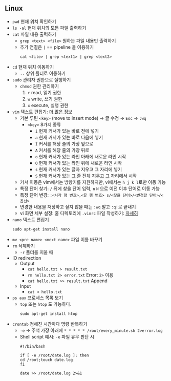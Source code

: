 ## Linux

- `pwd` 현재 위치 확인하기
- `ls -al` 현재 위치의 모든 파일 출력하기
- `cat` 파일 내용 출력하기
  - `grep <text> <file>` 원하는 파일 내용만 출력하기
  - 추가 연결은 `|` == pipeline 을 이용하기
    ```
    cat <file> | grep <text1> | grep <text2>
    ```
- `cd` 현재 위치 이동하기
  - `..` 상위 폴더로 이동하기
- `sudo` 관리자 권한으로 실행하기
  - `chmod` 권한 관리하기
    1. `r` read, 읽기 권한
    2. `w` write, 쓰기 권한
    3. `x` execute, 실행 권한
- `vim` 텍스트 편집기: [더 많은 정보](https://missing-semester-kr.github.io/2020/editors/)
  - 기본 루틴 `<key>` (move to insert mode) → 글 수정 → `Esc` → `:wq`
    - `<key>` 8가지 종류
      - `i` 현재 커서가 있는 바로 전에 넣기
      - `a` 현재 커서가 있는 바로 다음에 넣기
      - `I` 커서를 해당 줄의 가장 앞으로
      - `A` 커서를 해당 줄의 가장 뒤로
      - `o` 현재 커서가 있는 라인 아래에 새로운 라인 시작
      - `O` 현재 커서가 있는 라인 위에 새로운 라인 시작
      - `s` 현재 커서가 있는 글자 지우고 그 자리에 넣기
      - `S` 현재 커서가 있는 그 줄 전체 지우고 그 자리에서 시작
  - 커서 이동은 vim에서는 방향키를 지원하지만, vi에서는 `h j k l`로만 이동 가능
  - 특정 단어 찾기: `/` 뒤에 찾을 단어 입력, `n` `N` 으로 이전 이후 단어로 이동 가능
  - 특정 단어 변경: `:<시작 행 번호>,<끝 행 번호> s/<찾을 단어>/<변경할 단어>/<옵션>`
  - 변경한 내용을 저장하고 싶지 않을 때는 `:wq` 말고 `:q!`로 끝내기
  - vi 화면 세부 설정: 홈 디렉토리에 `.vimrc` 파일 작성하기: [자세히](https://secure-key.tistory.com/54)
- `nano` 텍스트 편집기
  ```
  sudo apt-get install nano
  ```
- `mv <pre name> <next name>` 파일 이름 바꾸기
- `rm` 삭제하기
  - `-r` 폴더를 지울 때
- IO redirection
  - Output
    - `cat hello.txt > result.txt`
    - `rm hello.txt 2> error.txt` Error: `2>` 이용
    - `cat hello.txt >> result.txt` Append
  - Input
    - `cat < hello.txt`
- `ps aux` 프로세스 목록 보기
  - `top` 또는 `htop` 도 가능하다.
    ```
    sudo apt-get install htop
    ```
- `crontab` 정해진 시간마다 명령 반복하기
  - `-e` → 주석 가장 아래에 `* * * * * /root/every_minute.sh 2>error.log`
  - Shell script 예시: `-e` 파일 유무 판단 시
    ```
    #!/bin/bash

    if [ -e /root/date.log ]; then
    cd /root;touch date.log
    fi

    date >> /root/date.log 2>&1
    ```

